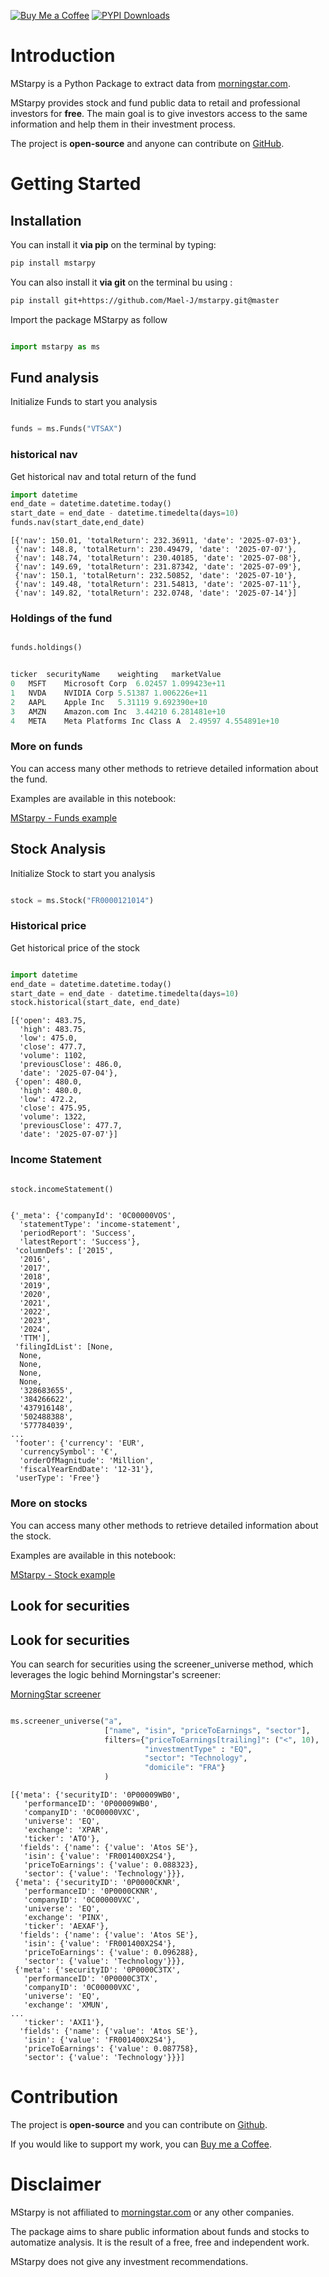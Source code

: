 
[![Buy Me a Coffee](https://img.shields.io/badge/Buy_Me_a_Coffee-a59fd3?logo=buymeacoffee)](https://buymeacoffee.com/maeljourdain)
[![PYPI Downloads](https://static.pepy.tech/badge/mstarpy/month)](https://pepy.tech/project/mstarpy)

# Introduction

MStarpy is a Python Package to extract data from
[morningstar.com](https://www.morningstar.com/).

MStarpy provides stock and fund public data to retail and professional
investors for **free**. The main goal is to give investors access to the
same information and help them in their investment process.

The project is **open-source** and anyone can contribute on
[GitHub](https://github.com/Mael-J/mstarpy).


# Getting Started

## Installation

You can install it **via pip** on the terminal by typing:

``` bash
pip install mstarpy
```

You can also install it **via git** on the terminal bu using :

``` bash
pip install git+https://github.com/Mael-J/mstarpy.git@master
```

Import the package MStarpy as follow 

```python 

import mstarpy as ms

```

## Fund analysis

Initialize Funds to start you analysis

```python

funds = ms.Funds("VTSAX")

```

### historical nav

Get historical nav and total return of the fund

```python
import datetime
end_date = datetime.datetime.today()
start_date = end_date - datetime.timedelta(days=10)
funds.nav(start_date,end_date)
```

```text
[{'nav': 150.01, 'totalReturn': 232.36911, 'date': '2025-07-03'},
 {'nav': 148.8, 'totalReturn': 230.49479, 'date': '2025-07-07'},
 {'nav': 148.74, 'totalReturn': 230.40185, 'date': '2025-07-08'},
 {'nav': 149.69, 'totalReturn': 231.87342, 'date': '2025-07-09'},
 {'nav': 150.1, 'totalReturn': 232.50852, 'date': '2025-07-10'},
 {'nav': 149.48, 'totalReturn': 231.54813, 'date': '2025-07-11'},
 {'nav': 149.82, 'totalReturn': 232.0748, 'date': '2025-07-14'}]

```

### Holdings of the fund

```python

funds.holdings()

```

```python

ticker	securityName	weighting	marketValue
0	MSFT	Microsoft Corp	6.02457	1.099423e+11
1	NVDA	NVIDIA Corp	5.51387	1.006226e+11
2	AAPL	Apple Inc	5.31119	9.692390e+10
3	AMZN	Amazon.com Inc	3.44210	6.281481e+10
4	META	Meta Platforms Inc Class A	2.49597	4.554891e+10

```

### More on funds

You can access many other methods to retrieve detailed information about the fund.

Examples are available in this notebook:

[MStarpy - Funds example](https://github.com/Mael-J/mstarpy/blob/pre-release/examples/MStarpy%20-%20Funds%20example.ipynb)

## Stock Analysis

Initialize Stock to start you analysis

```python

stock = ms.Stock("FR0000121014")

```

### Historical price

Get historical price of the stock

```python

import datetime
end_date = datetime.datetime.today()
start_date = end_date - datetime.timedelta(days=10)
stock.historical(start_date, end_date)

```

```text
[{'open': 483.75,
  'high': 483.75,
  'low': 475.0,
  'close': 477.7,
  'volume': 1102,
  'previousClose': 486.0,
  'date': '2025-07-04'},
 {'open': 480.0,
  'high': 480.0,
  'low': 472.2,
  'close': 475.95,
  'volume': 1322,
  'previousClose': 477.7,
  'date': '2025-07-07'}]

```

### Income Statement

```python

stock.incomeStatement()

```

```text

{'_meta': {'companyId': '0C00000VOS',
  'statementType': 'income-statement',
  'periodReport': 'Success',
  'latestReport': 'Success'},
 'columnDefs': ['2015',
  '2016',
  '2017',
  '2018',
  '2019',
  '2020',
  '2021',
  '2022',
  '2023',
  '2024',
  'TTM'],
 'filingIdList': [None,
  None,
  None,
  None,
  None,
  '328683655',
  '384266622',
  '437916148',
  '502488388',
  '577784039',
...
 'footer': {'currency': 'EUR',
  'currencySymbol': '€',
  'orderOfMagnitude': 'Million',
  'fiscalYearEndDate': '12-31'},
 'userType': 'Free'}

```

### More on stocks

You can access many other methods to retrieve detailed information about the stock.

Examples are available in this notebook:

[MStarpy - Stock example](https://github.com/Mael-J/mstarpy/blob/pre-release/examples/MStarpy%20-%20Stock%20example.ipynb)


## Look for securities

## Look for securities

You can search for securities using the screener_universe method, which leverages the logic behind Morningstar's screener:


<a href="https://global.morningstar.com/en-gb/tools/screener/">MorningStar screener</a>

```python

ms.screener_universe("a", 
                     ["name", "isin", "priceToEarnings", "sector"], 
                     filters={"priceToEarnings[trailing]": ("<", 10),
                              "investmentType" : "EQ",
                              "sector": "Technology",
                              "domicile": "FRA"}
                     )
```

```text
[{'meta': {'securityID': '0P00009WB0',
   'performanceID': '0P00009WB0',
   'companyID': '0C00000VXC',
   'universe': 'EQ',
   'exchange': 'XPAR',
   'ticker': 'ATO'},
  'fields': {'name': {'value': 'Atos SE'},
   'isin': {'value': 'FR001400X2S4'},
   'priceToEarnings': {'value': 0.088323},
   'sector': {'value': 'Technology'}}},
 {'meta': {'securityID': '0P0000CKNR',
   'performanceID': '0P0000CKNR',
   'companyID': '0C00000VXC',
   'universe': 'EQ',
   'exchange': 'PINX',
   'ticker': 'AEXAF'},
  'fields': {'name': {'value': 'Atos SE'},
   'isin': {'value': 'FR001400X2S4'},
   'priceToEarnings': {'value': 0.096288},
   'sector': {'value': 'Technology'}}},
 {'meta': {'securityID': '0P0000C3TX',
   'performanceID': '0P0000C3TX',
   'companyID': '0C00000VXC',
   'universe': 'EQ',
   'exchange': 'XMUN',
...
   'ticker': 'AXI1'},
  'fields': {'name': {'value': 'Atos SE'},
   'isin': {'value': 'FR001400X2S4'},
   'priceToEarnings': {'value': 0.087758},
   'sector': {'value': 'Technology'}}}]

```

# Contribution

The project is **open-source** and you can contribute on
[Github](https://github.com/Mael-J/mstarpy).

If you would like to support my work, you can [Buy me a Coffee](https://buymeacoffee.com/maeljourdain).

# Disclaimer

MStarpy is not affiliated to
[morningstar.com](https://www.morningstar.com/) or any other companies.

The package aims to share public information about funds and stocks to
automatize analysis. It is the result of a free, free and independent
work.

MStarpy does not give any investment recommendations.
